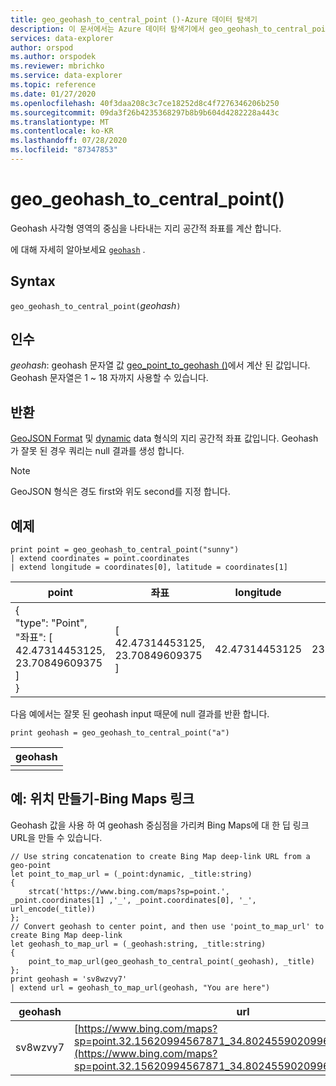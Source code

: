 ```yaml
---
title: geo_geohash_to_central_point ()-Azure 데이터 탐색기
description: 이 문서에서는 Azure 데이터 탐색기에서 geo_geohash_to_central_point ()에 대해 설명 합니다.
services: data-explorer
author: orspod
ms.author: orspodek
ms.reviewer: mbrichko
ms.service: data-explorer
ms.topic: reference
ms.date: 01/27/2020
ms.openlocfilehash: 40f3daa208c3c7ce18252d8c4f7276346206b250
ms.sourcegitcommit: 09da3f26b4235368297b8b9b604d4282228a443c
ms.translationtype: MT
ms.contentlocale: ko-KR
ms.lasthandoff: 07/28/2020
ms.locfileid: "87347853"
---
```

# <a name="geo_geohash_to_central_point"></a>geo_geohash_to_central_point()

Geohash 사각형 영역의 중심을 나타내는 지리 공간적 좌표를 계산 합니다.

에 대해 자세히 알아보세요 [`geohash`](https://en.wikipedia.org/wiki/Geohash) .  

## <a name="syntax"></a>Syntax

`geo_geohash_to_central_point(`*geohash*`)`

## <a name="arguments"></a>인수

*geohash*: geohash 문자열 값 [geo_point_to_geohash ()](geo-point-to-geohash-function.md)에서 계산 된 값입니다. Geohash 문자열은 1 ~ 18 자까지 사용할 수 있습니다.

## <a name="returns"></a>반환

[GeoJSON Format](https://tools.ietf.org/html/rfc7946) 및 [dynamic](./scalar-data-types/dynamic.md) data 형식의 지리 공간적 좌표 값입니다. Geohash가 잘못 된 경우 쿼리는 null 결과를 생성 합니다.

> [!NOTE]
> GeoJSON 형식은 경도 first와 위도 second를 지정 합니다.

## <a name="examples"></a>예제

<!-- csl: https://help.kusto.windows.net/Samples -->
```kusto
print point = geo_geohash_to_central_point("sunny")
| extend coordinates = point.coordinates
| extend longitude = coordinates[0], latitude = coordinates[1]
```

|point|좌표|longitude|latitude|
|---|---|---|---|
|{<br>  "type": "Point",<br>  "좌표": [<br>    42.47314453125,<br>    23.70849609375<br>  ]<br>}|[<br>  42.47314453125,<br>  23.70849609375<br>]|42.47314453125|23.70849609375|

다음 예에서는 잘못 된 geohash input 때문에 null 결과를 반환 합니다.

<!-- csl: https://help.kusto.windows.net/Samples -->
```kusto
print geohash = geo_geohash_to_central_point("a")
```

|geohash|
|---|
||

## <a name="example-creating-location-deep-links-for-bing-maps"></a>예: 위치 만들기-Bing Maps 링크

Geohash 값을 사용 하 여 geohash 중심점을 가리켜 Bing Maps에 대 한 딥 링크 URL을 만들 수 있습니다.

<!-- csl: https://help.kusto.windows.net/Samples -->
```kusto
// Use string concatenation to create Bing Map deep-link URL from a geo-point
let point_to_map_url = (_point:dynamic, _title:string) 
{
    strcat('https://www.bing.com/maps?sp=point.', _point.coordinates[1] ,'_', _point.coordinates[0], '_', url_encode(_title)) 
};
// Convert geohash to center point, and then use 'point_to_map_url' to create Bing Map deep-link
let geohash_to_map_url = (_geohash:string, _title:string)
{
    point_to_map_url(geo_geohash_to_central_point(_geohash), _title)
};
print geohash = 'sv8wzvy7'
| extend url = geohash_to_map_url(geohash, "You are here")
```

|geohash|url|
|---|---|
|sv8wzvy7|[https://www.bing.com/maps?sp=point.32.15620994567871_34.80245590209961_You+are+here](https://www.bing.com/maps?sp=point.32.15620994567871_34.80245590209961_You+are+here)|
